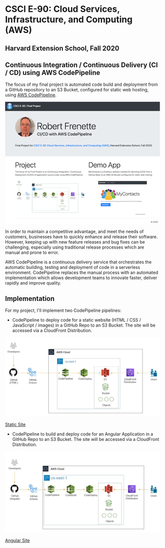 # CSCI E-90: Cloud Services, Infrastructure, and Computing (AWS)
## Harvard Extension School, Fall 2020

## Continuous Integration / Continuous Delivery (CI / CD) using AWS CodePipeline

The focus of my final project is automated code build and deployment from a GitHub repository to an S3 Bucket, configured for static web hosting, using [AWS CodePipeline](https://aws.amazon.com/codepipeline/).

![Diagram](img/img_1.png?raw=true "Diagram")

In order to maintain a competitive advantage, and meet the needs of customers, businesses have to quickly enhance and release their software. However, keeping up with new feature releases and bug fixes can be challenging, especially using traditional release processes which are manual and prone to error.

AWS CodePipeline is a continuous delivery service that orchestrates the automatic building, testing and deployment of code in a serverless environment. CodePipeline replaces the manual process with an automated implementation which allows development teams to innovate faster, deliver rapidly and improve quality.


## Implementation
For my project, I'll implement two CodePipeline pipelines:

- CodePipeline to deploy code for a static website (HTML / CSS / JavaScript / images) in a GitHub Repo to an S3 Bucket. The site will be accessed via a CloudFront Distribution.

![Diagram](img/img_2.jpg?raw=true "Diagram")

[Static Site](https://github.com/RobertFrenette/E-90_Final_Project/tree/master/MyContacts-static-demo)


- CodePipeline to build and deploy code for an Angular Application in a GitHub Repo to an S3 Bucket. The site will be accessed via a CloudFront Distribution.

![Diagram](img/img_3.jpg?raw=true "Diagram")


[Angular Site](https://github.com/RobertFrenette/E-90_Final_Project/tree/master/MyContacts-Angular-demo)

